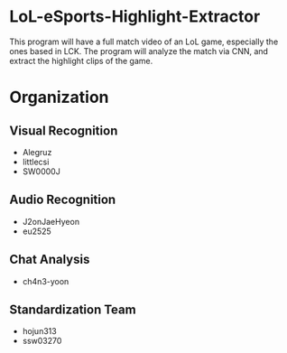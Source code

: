# LoL-eSports-Highlight-Extractor
This program will have a full match video of an LoL game, especially the ones based in LCK. The program will analyze the match via CNN, and extract the highlight clips of the game.

# Organization
## Visual Recognition
* Alegruz
* littlecsi
* SW0000J

## Audio Recognition
* J2onJaeHyeon
* eu2525

## Chat Analysis
* ch4n3-yoon

## Standardization Team
* hojun313
* ssw03270